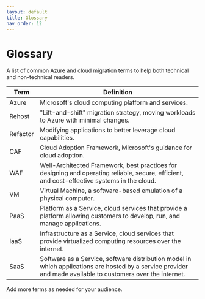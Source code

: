 ```yaml
---
layout: default
title: Glossary
nav_order: 12
---
```


# Glossary

A list of common Azure and cloud migration terms to help both technical and non-technical readers.

| Term | Definition |
|------|------------|
| Azure | Microsoft's cloud computing platform and services. |
| Rehost | "Lift-and-shift" migration strategy, moving workloads to Azure with minimal changes. |
| Refactor | Modifying applications to better leverage cloud capabilities. |
| CAF | Cloud Adoption Framework, Microsoft's guidance for cloud adoption. |
| WAF | Well-Architected Framework, best practices for designing and operating reliable, secure, efficient, and cost-effective systems in the cloud. |
| VM | Virtual Machine, a software-based emulation of a physical computer. |
| PaaS | Platform as a Service, cloud services that provide a platform allowing customers to develop, run, and manage applications. |
| IaaS | Infrastructure as a Service, cloud services that provide virtualized computing resources over the internet. |
| SaaS | Software as a Service, software distribution model in which applications are hosted by a service provider and made available to customers over the internet. |

Add more terms as needed for your audience.
